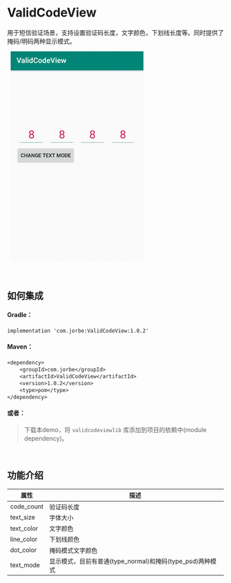 # ValidCodeView
用于短信验证场景，支持设置验证码长度，文字颜色，下划线长度等。同时提供了掩码/明码两种显示模式。

&nbsp;
![screenshot_1](/image/screenshot.png)

&nbsp;

## 如何集成
#### Gradle：
```
implementation 'com.jorbe:ValidCodeView:1.0.2'
```

#### Maven：
```
<dependency>
	<groupId>com.jorbe</groupId>
	<artifactId>ValidCodeView</artifactId>
	<version>1.0.2</version>
	<type>pom</type>
</dependency>
```

#### 或者：
> 下载本demo，将 `validcodeviewlib` 库添加到项目的依赖中(module dependency)。

&nbsp;

## 功能介绍
属性 | 描述
|-|-|
code_count | 验证码长度
text_size | 字体大小
text_color | 文字颜色
line_color | 下划线颜色
dot_color | 掩码模式文字颜色
text_mode | 显示模式，目前有普通(type_normal)和掩码(type_psd)两种模式